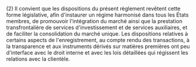 (2) Il convient que les dispositions du présent règlement revêtent cette forme législative, afin d'instaurer un régime harmonisé dans tous les États membres, de promouvoir l'intégration du marché ainsi que la prestation transfrontalière de services d'investissement et de services auxiliaires, et de faciliter la consolidation du marché unique. Les dispositions relatives à certains aspects de l'enregistrement, au compte rendu des transactions, à la transparence et aux instruments dérivés sur matières premières ont peu d'interface avec le droit interne et avec les lois détaillées qui régissent les relations avec la clientèle.